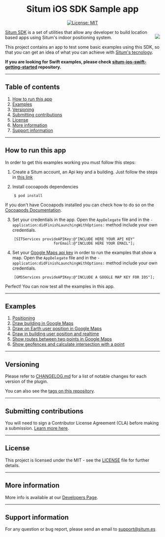 <div style="text-align:center">

# Situm iOS SDK Sample app
[![License: MIT](https://img.shields.io/badge/License-MIT-blue.svg)](https://opensource.org/licenses/MIT)

</div>
<div style="float:right; margin-left: 1rem;">

[![](https://situm.com/wp-content/themes/situm/img/logo-situm.svg)](https://www.situm.es)
</div>

[Situm SDK](https://situm.com/docs/01-introduction/) is a set of utilities that allow any developer to build location based apps using Situm's indoor positioning system. 

This project contains an app to test some basic examples using this SDK, so that you can get an idea of what you can achieve with [Situm's tecnology](https://situm.com/en/).

**If you are looking for Swift examples, please check [situm-ios-swift-getting-started](https://github.com/situmtech/situm-ios-swift-getting-started) repository.**

---
## Table of contents
1. [How to run this app](#how-to-run-this-app)
2. [Examples](#examples)
2. [Versioning](#versioning)
3. [Submitting contributions](#submitting-contributions)
4. [License](#license)
5. [More information](#more-information)
6. [Support information](#support-information)

---
## How to run this app

In order to get this examples working you must follow this steps:

1. Create a Situm account, an Api key and a building. Just follow the steps in [this link](https://situm.com/docs/01-introduction/#3-toc-title)

2. Install cocoapods dependencies
```console
    $ pod install
```    

If you don't have Cocoapods installed you can check how to do so on the [Cocoapods Documentation](https://guides.cocoapods.org/using/getting-started.html#getting-started).

3. Set your credentials in the app. Open the `AppDelegate` file and in the  `-application:didFinishLaunchingWithOptions:` method include your own credentials.

```objc
    [SITServices provideAPIKey:@"INCLUDE HERE YOUR API KEY"
                      forEmail:@"INCLUDE HERE YOUR EMAIL"];
```


4. Set your [Google Maps api key](https://developers.google.com/maps/documentation/ios-sdk/get-api-key) in order to run the examples that show a map. Open the `AppDelegate` file and in the  `-application:didFinishLaunchingWithOptions:` method include your own credentials.

```objc
    [GMSServices provideAPIKey:@"INCLUDE A GOOGLE MAP KEY FOR IOS"];
```        


Perfect! You can now test all the examples in this app.

---
## Examples

1. [Positioning](https://github.com/situmtech/situm-ios-getting-started/tree/master/GettingStarted/src/Samples/Positioning)
2. [Draw building in Google Maps](https://github.com/situmtech/situm-ios-getting-started/tree/master/GettingStarted/src/Samples/DrawBuilding)
3. [Draw on Earth user position in Google Maps](https://github.com/situmtech/situm-ios-getting-started/tree/master/GettingStarted/src/Samples/DrawPosition)
4. [Draw in building user position and realtime](https://github.com/situmtech/situm-ios-getting-started/tree/master/GettingStarted/src/Samples/LocationAndRealTime)
5. [Show routes between two points in Google Maps](https://github.com/situmtech/situm-ios-getting-started/tree/master/GettingStarted/src/Samples/RouteAndDirections)
6. [Show geofences and calculate intersection with a point](https://github.com/situmtech/situm-ios-getting-started/tree/master/GettingStarted/src/Samples/Geofencing)

---
## Versioning

Please refer to [CHANGELOG.md](./CHANGELOG.md) for a list of notable changes for each version of the plugin.

You can also see the [tags on this repository](https://github.com/situmtech/situm-android-getting-started/tags).

---

## Submitting contributions

You will need to sign a Contributor License Agreement (CLA) before making a submission. [Learn more here](https://situm.com/contributions/). 

---
## License
This project is licensed under the MIT - see the [LICENSE](./LICENSE) file for further details.

---

## More information

More info is available at our [Developers Page](https://situm.com/docs/01-introduction/).

---

## Support information

For any question or bug report, please send an email to [support@situm.es](mailto:support@situm.es)
